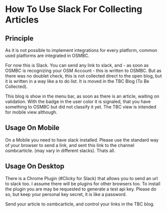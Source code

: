 # How To Use Slack For Collecting Articles

## Principle

As it is not possible to implement integrations for every platform, common used platforms are integrated in OSMBC.

For now this is Slack. You can send any link to slack, and - as soon as OSMBC is recognizing your OSM Account - this
is written to OSMBC. But as there was no doublet check, this is not collected direct to the open blog, but it is written
in a way like a to do list. It is moved in the TBC Blog (To Be Collected).

This blog is show in the menu bar, as soon as there is an article, waiting on validation. With the badge in the user color 
it is signaled, that you have something to OSMBC but did not classify it yet. The TBC view is intended for mobile view although.

## Usage On Mobile

On a Mobile you need to have slack installed. Please use the standard way of your browser to send a link, and sent this link to
the channel osmbcarticle. (may vary in different slacks). Thats all.

## Usage On Desktop

There is a Chrome Plugin (#Clicky for Slack) that allows you to send an url to slack too. I assume there will be plugins for other browsers too.
To install the plugin you are may be requested to generate a test api key. Please do so, but keep your personal key secret, it is like a password.

Send your article to osmbcarticle, and control your links in the TBC blog.
